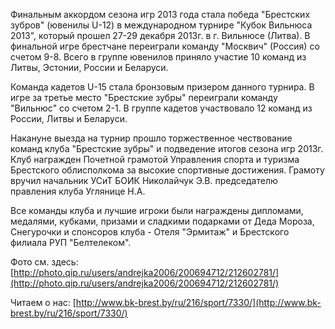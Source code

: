Финальным аккордом сезона игр 2013 года стала победа "Брестских зубров" (ювенилы U-12) в международном турнире "Кубок Вильнюса 2013", который прошел 27-29 декабря 2013г. в г. Вильнюсе (Литва). В финальной игре брестчане переиграли команду "Москвич" (Россия) со счетом 9-8. Всего в группе ювенилов приняло участие 10 команд из Литвы, Эстонии, России и Беларуси.

Команда кадетов U-15 стала бронзовым призером данного турнира. В игре за третье место "Брестские зубры" переиграли команду "Вильнюс" со счетом 2-1. В группе кадетов участвовало 12 команд из России, Литвы и Беларуси.

Накануне выезда на турнир прошло торжественное чествование команд клуба "Брестские зубры" и подведение итогов сезона игр 2013г. Клуб награжден Почетной грамотой Управления спорта и туризма Брестского облисполкома за высокие спортивные достижения. Грамоту вручил начальник УСиТ БОИК Николайчук Э.В. председателю правления клуба Углянице Н.А.

Все команды клуба и лучшие игроки были награждены дипломами, медалями, кубками, призами и сладкими подарками от Деда Мороза, Снегурочки и спонсоров клуба - Отеля "Эрмитаж" и Брестского филиала РУП "Белтелеком".

Фото см. здесь: [http://photo.qip.ru/users/andrejka2006/200694712/212602781/](http://photo.qip.ru/users/andrejka2006/200694712/212602781/)

Читаем о нас: [http://www.bk-brest.by/ru/216/sport/7330/](http://www.bk-brest.by/ru/216/sport/7330/)